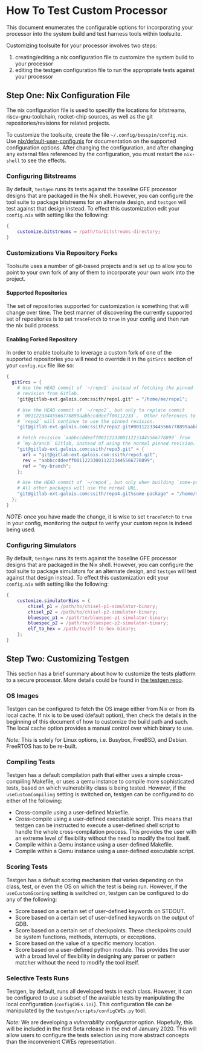 # How To Test Custom Processor

This document enumerates the configurable options for incorporating your processor
into the system build and test harness tools within toolsuite.

Customizing toolsuite for your processor involves two steps:

1) creating/editing a nix configuration file to customize the system build to your processor
2) editing the testgen configuration file to run the appropriate tests against your processor

## Step One: Nix Configuration File

The nix configuration file is used to specifiy the locations for bitstreams, riscv-gnu-toolchain,
rocket-chip sources, as well as the git repositories/revisions for related projects.

To customize the toolsuite, create the file `~/.config/besspin/config.nix`. Use
[nix/default-user-config.nix](nix/default-user-config.nix) for
documentation on the supported configuration options.  After changing the
configuration, and after changing any external files referenced by the
configuration, you must restart the `nix-shell` to see the effects.

### Configuring Bitstreams

By default, `testgen` runs its tests against the baseline GFE processor
designs that are packaged in the Nix shell.  However, you can configure the
tool suite to package bitstreams for an alternate design, and `testgen` will
test against that design instead.  To effect this customization
edit your `config.nix` with setting like the following:

```nix
{
    customize.bitstreams = /path/to/bitstreams-directory;
}
```

### Customizations Via Repository Forks

Toolsuite uses a number of git-based projects and is set up to allow you to point
to your own fork of any of them to incorporate your own work into the project.

#### Supported Repositories

The set of repositories supported for customization is something that will change
over time. The best manner of discovering the currently supported set of repositories
is to set `traceFetch` to `true` in your config and then run the nix build process.

#### Enabling Forked Repository

In order to enable toolsuite to leverage a custom fork of one of the supported
repositories you will need to override it in the `gitSrcs` section of your
`config.nix` file like so:

```nix
{
  gitSrcs = {
    # Use the HEAD commit of `~/repo1` instead of fetching the pinned
    # revision from Gitlab.
    "git@gitlab-ext.galois.com:ssith/repo1.git" = "/home/me/repo1";

    # Use the HEAD commit of `~/repo2`, but only to replace commit
    # `00112233445566778899aabbccddeeff00112233`.  Other references to
    # `repo2` will continue to use the pinned revision.
    "git@gitlab-ext.galois.com:ssith/repo2.git#00112233445566778899aabbccddeeff00112233" ="/home/me/repo2";

    # Fetch revision `aabbccddeeff0011223300112233445566778899` from
    # `my-branch` Gitlab, instead of using the normal pinned revision.
    "git@gitlab-ext.galois.com:ssith/repo3.git" = {
      url = "git@gitlab-ext.galois.com:ssith/repo3.git";
      rev = "aabbccddeeff0011223300112233445566778899";
      ref = "my-branch";
    };

    # Use the HEAD commit of `~/repo4`, but only when building `some-package`.
    # All other packages will use the normal URL.
    "git@gitlab-ext.galois.com:ssith/repo4.git%some-package" = "/home/me/repo4";
  };
}
```

*NOTE:* once you have made the change, it is wise to set `traceFetch` to `true` in your config,
monitoring the output to verify your custom repos is indeed being used.

### Configuring Simulators

By default, `testgen` runs its tests against the baseline GFE processor
designs that are packaged in the Nix shell.  However, you can configure the
tool suite to package simulators for an alternate design, and `testgen` will
test against that design instead.  To effect this customization
edit your `config.nix` with setting like the following:

```nix
{
    customize.simulatorBins = {
        chisel_p1 = /path/to/chisel-p1-simulator-binary;
        chisel_p2 = /path/to/chisel-p2-simulator-binary;
        bluespec_p1 = /path/to/bluespec-p1-simulator-binary;
        bluespec_p2 = /path/to/bluespec-p2-simulator-binary;
        elf_to_hex = /path/to/elf-to-hex-binary;
    };
}
```

## Step Two: Customizing Testgen

This section has a brief summary about how to customize the tests platform to a secure processor. More details could be found in [the testgen repo](https://gitlab-ext.galois.com/ssith/testgen).

### OS Images ###

Testgen can be configured to fetch the OS image either from Nix or from its local cache. If nix is to be used (default option), then check the details in the beginning of this document of how to customize the build path and such. The local cache option provides a manual control over which binary to use. 

*Note:* This is solely for Linux options, i.e. Busybox, FreeBSD, and Debian. FreeRTOS has to be re-built.

### Compiling Tests ###

Testgen has a default compilation path that either uses a simple cross-compiling Makefile, or uses a qemu instance to compile more sophisticated tests, based on which vulnerability class is being tested. However, if the `useCustomCompiling` setting is switched on, testgen can be configured to do either of the following:   
- Cross-compile using a user-defined Makefile.
- Cross-compile using a user-defined executable script. This means that testgen can be instructed to execute a user-defined shell script to handle the whole cross-compilation process. This provides the user with an extreme level of flexibility without the need to modify the tool itself.
- Compile within a Qemu instance using a user-defined Makefile.
- Compile within a Qemu instance using a user-defined executable script.

### Scoring Tests ###

Testgen has a default scoring mechanism that varies depending on the class, test, or even the OS on which the test is being run. However, if the `useCustomScoring` setting is switched on, testgen can be configured to do any of the following:   
- Score based on a certain set of user-defined keywords on STDOUT.
- Score based on a certain set of user-defined keywords on the output of GDB.
- Score based on a certain set of checkpoints. These checkpoints could be system functions, methods, interrupts, or exceptions.
- Score based on the value of a specific memory location.
- Score based on a user-defined python module. This provides the user with a broad level of flexibility in designing any parser or pattern matcher without the need to modify the tool itself.

### Selective Tests Runs ###

Testgen, by default, runs all developed tests in each class. However, it can be configured to use a subset of the available tests by manipulating the local configuration (`configCWEs.ini`). This configuration file can be manipulated by the `testgen/scripts/configCWEs.py` tool. 

*Note:* We are developing a *vulnerability configurator* option. Hopefully, this will be included in the first Beta release in the end of January 2020. This will allow users to configure the tests selection using more abstract concepts than the inconvenient CWEs representation.
